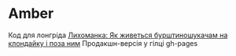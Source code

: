 # Amber 
Код для лонгріда [Лихоманка: Як живеться бурштиношукачам на клондайку і поза ним](http://texty.org.ua/d/amber/)
Продакшн-версія у гілці gh-pages
